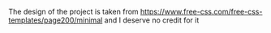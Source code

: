 The design of the project is taken from https://www.free-css.com/free-css-templates/page200/minimal and I deserve no credit for it
